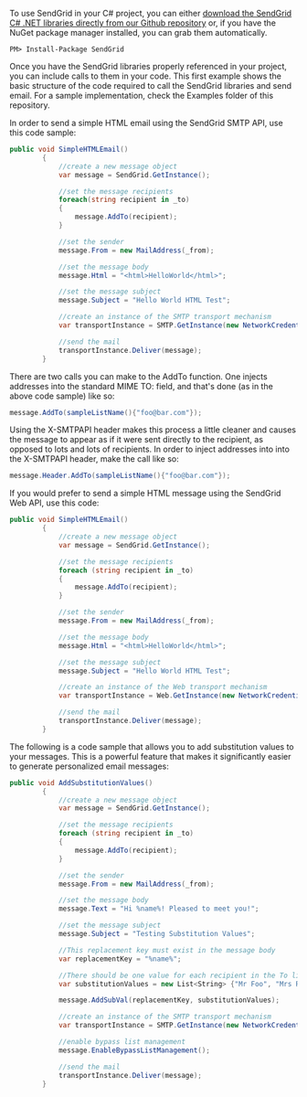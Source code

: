 To use SendGrid in your C# project, you can either <a href="https://github.com/sendgrid/sendgrid-csharp.git">download the SendGrid C# .NET libraries directly from our Github repository</a> or, if you have the NuGet package manager installed, you can grab them automatically.

```
PM> Install-Package SendGrid 
```

Once you have the SendGrid libraries properly referenced in your project, you can include calls to them in your code. This first example shows the basic structure of the code required to call the SendGrid libraries and send email. For a sample implementation, check the Examples folder of this repository.

In order to send a simple HTML email using the SendGrid SMTP API, use this code sample:

```csharp
public void SimpleHTMLEmail()
        {
            //create a new message object
            var message = SendGrid.GetInstance();

            //set the message recipients
            foreach(string recipient in _to)
            {
                message.AddTo(recipient);
            }

            //set the sender
            message.From = new MailAddress(_from);

            //set the message body
            message.Html = "<html>HelloWorld</html>";

            //set the message subject
            message.Subject = "Hello World HTML Test";

            //create an instance of the SMTP transport mechanism
            var transportInstance = SMTP.GetInstance(new NetworkCredential(_username, _password));

            //send the mail
            transportInstance.Deliver(message);
        }
```

There are two calls you can make to the AddTo function. One injects addresses into the standard MIME TO: field, and that's done (as in the above code sample) like so:

```csharp
message.AddTo(sampleListName(){"foo@bar.com"});
```

Using the X-SMTPAPI header makes this process a little cleaner and causes the message to appear as if it were sent directly to the recipient, as opposed to lots and lots of recipients. In order to inject addresses into into the X-SMTPAPI header, make the call like so:

```csharp
message.Header.AddTo(sampleListName(){"foo@bar.com"});
```

If you would prefer to send a simple HTML message using the SendGrid Web API, use this code:

```csharp
public void SimpleHTMLEmail()
        {
            //create a new message object
            var message = SendGrid.GetInstance();

            //set the message recipients
            foreach (string recipient in _to)
            {
                message.AddTo(recipient);
            }

            //set the sender
            message.From = new MailAddress(_from);

            //set the message body
            message.Html = "<html>HelloWorld</html>";

            //set the message subject
            message.Subject = "Hello World HTML Test";

            //create an instance of the Web transport mechanism
            var transportInstance = Web.GetInstance(new NetworkCredential(_username, _password));

            //send the mail
            transportInstance.Deliver(message);
        }
```

The following is a code sample that allows you to add substitution values to your messages. This is a powerful feature that makes it significantly easier to generate personalized email messages:

```csharp
public void AddSubstitutionValues()
        {
            //create a new message object
            var message = SendGrid.GetInstance();

            //set the message recipients
            foreach (string recipient in _to)
            {
                message.AddTo(recipient);
            }

            //set the sender
            message.From = new MailAddress(_from);

            //set the message body
            message.Text = "Hi %name%! Pleased to meet you!";

            //set the message subject
            message.Subject = "Testing Substitution Values";

            //This replacement key must exist in the message body
            var replacementKey = "%name%";

            //There should be one value for each recipient in the To list
            var substitutionValues = new List<String> {"Mr Foo", "Mrs Raz"};

            message.AddSubVal(replacementKey, substitutionValues);

            //create an instance of the SMTP transport mechanism
            var transportInstance = SMTP.GetInstance(new NetworkCredential(_username, _password));

            //enable bypass list management
            message.EnableBypassListManagement();

            //send the mail
            transportInstance.Deliver(message);
        }
```
